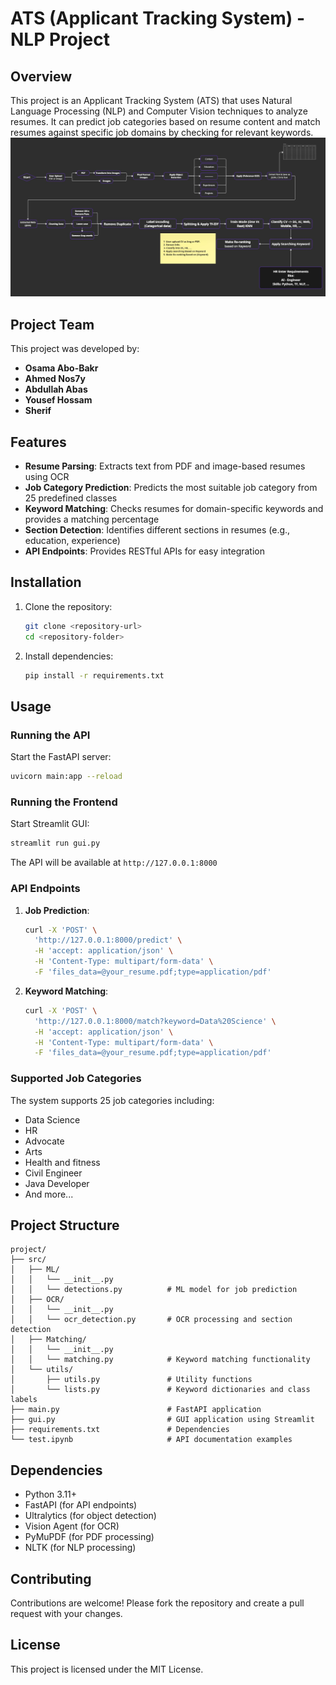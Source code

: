 # ATS (Applicant Tracking System) - NLP Project

## Overview

This project is an Applicant Tracking System (ATS) that uses Natural Language Processing (NLP) and Computer Vision techniques to analyze resumes. It can predict job categories based on resume content and match resumes against specific job domains by checking for relevant keywords.
![Project Flow](img/NLP%20-%20Task.jpg)

## Project Team

This project was developed by:
- **Osama Abo-Bakr**
- **Ahmed Nos7y**
- **Abdullah Abas**
- **Yousef Hossam**
- **Sherif**

## Features

- **Resume Parsing**: Extracts text from PDF and image-based resumes using OCR
- **Job Category Prediction**: Predicts the most suitable job category from 25 predefined classes
- **Keyword Matching**: Checks resumes for domain-specific keywords and provides a matching percentage
- **Section Detection**: Identifies different sections in resumes (e.g., education, experience)
- **API Endpoints**: Provides RESTful APIs for easy integration

## Installation

1. Clone the repository:
   ```bash
   git clone <repository-url>
   cd <repository-folder>
   ```

2. Install dependencies:
   ```bash
   pip install -r requirements.txt
   ```

## Usage

### Running the API

Start the FastAPI server:
```bash
uvicorn main:app --reload
```

### Running the Frontend

Start Streamlit GUI:
```bash
streamlit run gui.py
```

The API will be available at `http://127.0.0.1:8000`

### API Endpoints

1. **Job Prediction**:
   ```bash
   curl -X 'POST' \
     'http://127.0.0.1:8000/predict' \
     -H 'accept: application/json' \
     -H 'Content-Type: multipart/form-data' \
     -F 'files_data=@your_resume.pdf;type=application/pdf'
   ```

2. **Keyword Matching**:
   ```bash
   curl -X 'POST' \
     'http://127.0.0.1:8000/match?keyword=Data%20Science' \
     -H 'accept: application/json' \
     -H 'Content-Type: multipart/form-data' \
     -F 'files_data=@your_resume.pdf;type=application/pdf'
   ```

### Supported Job Categories

The system supports 25 job categories including:
- Data Science
- HR
- Advocate
- Arts
- Health and fitness
- Civil Engineer
- Java Developer
- And more...

## Project Structure

```
project/
├── src/
│   ├── ML/
│   │   └── __init__.py
│   │   └── detections.py          # ML model for job prediction
│   ├── OCR/
│   │   └── __init__.py
│   │   └── ocr_detection.py       # OCR processing and section detection
│   ├── Matching/
│   │   └── __init__.py
│   │   └── matching.py            # Keyword matching functionality
│   └── utils/
│       ├── utils.py               # Utility functions
│       └── lists.py               # Keyword dictionaries and class labels
├── main.py                        # FastAPI application
├── gui.py                         # GUI application using Streamlit
├── requirements.txt               # Dependencies
└── test.ipynb                     # API documentation examples
```

## Dependencies

- Python 3.11+
- FastAPI (for API endpoints)
- Ultralytics (for object detection)
- Vision Agent (for OCR)
- PyMuPDF (for PDF processing)
- NLTK (for NLP processing)

## Contributing

Contributions are welcome! Please fork the repository and create a pull request with your changes.

## License

This project is licensed under the MIT License.